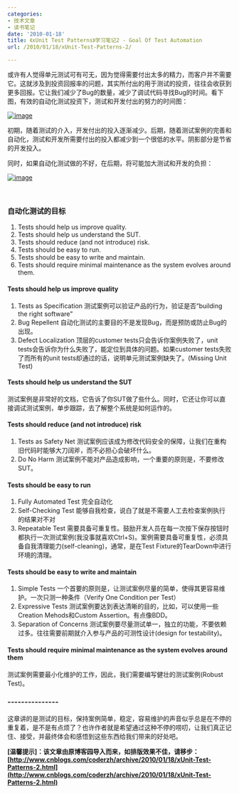 ```yaml
---
categories:
- 技术文章
- 读书笔记
date: '2010-01-18'
title: 《xUnit Test Patterns》学习笔记2 - Goal Of Test Automation
url: /2010/01/18/xUnit-Test-Patterns-2/

---
```



或许有人觉得单元测试可有可无，因为觉得需要付出太多的精力，而客户并不需要它。这就涉及到投资回报率的问题，其实所付出的用于测试的投资，往往会收获到更多回报。它让我们减少了Bug的数量，减少了调试代码寻找Bug的时间。看下图，有效的自动化测试投资下，测试和开发付出的努力的时间图：
  
[![image](http://images.cnblogs.com/cnblogs_com/coderzh/WindowsLiveWriter/xUnitTestPatterns2GoalOfTestAutomation_FF5C/image_thumb.png "image")](http://images.cnblogs.com/cnblogs_com/coderzh/WindowsLiveWriter/xUnitTestPatterns2GoalOfTestAutomation_FF5C/image_2.png) 

初期，随着测试的介入，开发付出的投入逐渐减少。后期，随着测试案例的完善和自动化，测试和开发所需要付出的投入都减少到一个很低的水平。阴影部分是节省的开发投入。

同时，如果自动化测试做的不好，在后期，将可能加大测试和开发的负担：
  
[![image](http://images.cnblogs.com/cnblogs_com/coderzh/WindowsLiveWriter/xUnitTestPatterns2GoalOfTestAutomation_FF5C/image_thumb_2.png "image")](http://images.cnblogs.com/cnblogs_com/coderzh/WindowsLiveWriter/xUnitTestPatterns2GoalOfTestAutomation_FF5C/image_6.png) 

&nbsp;

### 自动化测试的目标

1.  Tests should help us improve quality.
2.  Tests should help us understand the SUT.
3.  Tests should reduce (and not introduce) risk.
4.  Tests should be easy to run.
5.  Tests should be easy to write and maintain.
6.  Tests should require minimal maintenance as the system evolves around them.  

#### Tests should help us improve quality

1.  Tests as Specification 测试案例可以验证产品的行为，验证是否&#8220;building the right software&#8221;
2.  Bug Repellent 自动化测试的主要目的不是发现Bug，而是预防或防止Bug的出现。
3.  Defect Localization 顶层的customer tests只会告诉你案例失败了，unit tests会告诉你为什么失败了，能定位到具体的问题。如果customer tests失败了而所有的unit tests却通过的话，说明单元测试案例缺失了。(Missing Unit Test)  

#### Tests should help us understand the SUT

测试案例是非常好的文档，它告诉了你SUT做了些什么。同时，它还让你可以直接调试测试案例，单步跟踪，去了解整个系统是如何运作的。

#### Tests should reduce (and not introduce) risk

1.  Tests as Safety Net 测试案例应该成为修改代码安全的保障，让我们在重构旧代码时能够大刀阔斧，而不必担心会破坏什么。
2.  Do No Harm 测试案例不能对产品造成影响，一个重要的原则是，不要修改SUT。  

#### Tests should be easy to run

1.  Fully Automated Test 完全自动化
2.  Self-Checking Test 能够自我检查，说白了就是不需要人工去检查案例执行的结果对不对
3.  Repeatable Test 需要具备可重复性。鼓励开发人员在每一次按下保存按钮时都执行一次测试案例(我没事就喜欢Ctrl+S)。案例需要具备可重复性，必须具备自我清理能力(self-cleaning)，通常，是在Test Fixture的TearDown中进行环境的清理。  

#### Tests should be easy to write and maintain

1.  Simple Tests 一个首要的原则是，让测试案例尽量的简单，使得其更容易维护。一次只测一种条件（Verify One Condition per Test）
2.  Expressive Tests 测试案例要达到表达清晰的目的，比如，可以使用一些Creation Mehods和Custom Assertion。有点像BDD。
3.  Separation of Concerns 测试案例要尽量测试单一，独立的功能，不要依赖过多。往往需要前期就介入参与产品的可测性设计(design for testability)。  

#### Tests should require minimal maintenance as the system evolves around them

测试案例需要最小化维护的工作，因此，我们需要编写健壮的测试案例(Robust Test)。

### ---------------

这章讲的是测试的目标，保持案例简单，稳定，容易维护的声音似乎总是在不停的重复着，是不是有点烦了？也许作者就是希望通过这种不停的唠叨，让我们真正记住、接受，并最终体会和感悟到这些东西给我们带来的好处吧。

**[温馨提示]：该文章由原博客园导入而来，如排版效果不佳，请移步：[http://www.cnblogs.com/coderzh/archive/2010/01/18/xUnit-Test-Patterns-2.html](http://www.cnblogs.com/coderzh/archive/2010/01/18/xUnit-Test-Patterns-2.html)**
